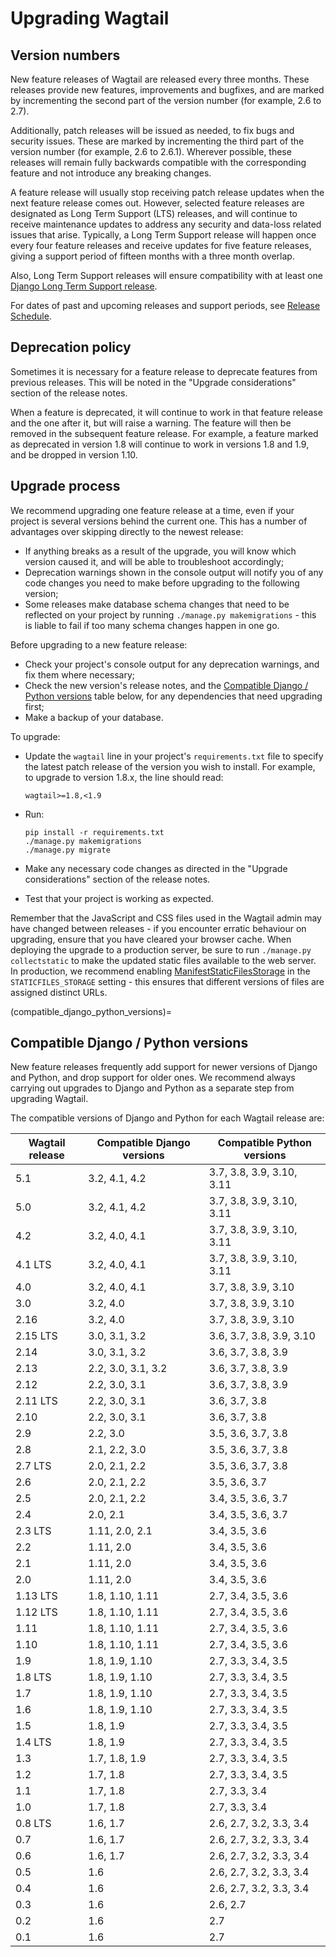 # Upgrading Wagtail

## Version numbers

New feature releases of Wagtail are released every three months. These releases provide new features, improvements and bugfixes, and are marked by incrementing the second part of the version number (for example, 2.6 to 2.7).

Additionally, patch releases will be issued as needed, to fix bugs and security issues. These are marked by incrementing the third part of the version number (for example, 2.6 to 2.6.1). Wherever possible, these releases will remain fully backwards compatible with the corresponding feature and not introduce any breaking changes.

A feature release will usually stop receiving patch release updates when the next feature release comes out. However, selected feature releases are designated as Long Term Support (LTS) releases, and will continue to receive maintenance updates to address any security and data-loss related issues that arise. Typically, a Long Term Support release will happen once every four feature releases and receive updates for five feature releases, giving a support period of fifteen months with a three month overlap.

Also, Long Term Support releases will ensure compatibility with at least one [Django Long Term Support release](https://www.djangoproject.com/download/#supported-versions).

For dates of past and upcoming releases and support periods, see [Release Schedule](https://github.com/wagtail/wagtail/wiki/Release-schedule).

## Deprecation policy

Sometimes it is necessary for a feature release to deprecate features from previous releases. This will be noted in the "Upgrade considerations" section of the release notes.

When a feature is deprecated, it will continue to work in that feature release and the one after it, but will raise a warning. The feature will then be removed in the subsequent feature release. For example, a feature marked as deprecated in version 1.8 will continue to work in versions 1.8 and 1.9, and be dropped in version 1.10.

## Upgrade process

We recommend upgrading one feature release at a time, even if your project is several versions behind the current one. This has a number of advantages over skipping directly to the newest release:

-   If anything breaks as a result of the upgrade, you will know which version caused it, and will be able to troubleshoot accordingly;
-   Deprecation warnings shown in the console output will notify you of any code changes you need to make before upgrading to the following version;
-   Some releases make database schema changes that need to be reflected on your project by running `./manage.py makemigrations` - this is liable to fail if too many schema changes happen in one go.

Before upgrading to a new feature release:

-   Check your project's console output for any deprecation warnings, and fix them where necessary;
-   Check the new version's release notes, and the [Compatible Django / Python versions](compatible_django_python_versions) table below, for any dependencies that need upgrading first;
-   Make a backup of your database.

To upgrade:

-   Update the `wagtail` line in your project's `requirements.txt` file to specify the latest patch release of the version you wish to install. For example, to upgrade to version 1.8.x, the line should read:

        wagtail>=1.8,<1.9

-   Run:

        pip install -r requirements.txt
        ./manage.py makemigrations
        ./manage.py migrate

-   Make any necessary code changes as directed in the "Upgrade considerations" section of the release notes.
-   Test that your project is working as expected.

Remember that the JavaScript and CSS files used in the Wagtail admin may have changed between releases - if you encounter erratic behaviour on upgrading, ensure that you have cleared your browser cache. When deploying the upgrade to a production server, be sure to run `./manage.py collectstatic` to make the updated static files available to the web server. In production, we recommend enabling [ManifestStaticFilesStorage](https://docs.djangoproject.com/en/stable/ref/contrib/staticfiles/#manifeststaticfilesstorage) in the `STATICFILES_STORAGE` setting - this ensures that different versions of files are assigned distinct URLs.

(compatible_django_python_versions)=

## Compatible Django / Python versions

New feature releases frequently add support for newer versions of Django and Python, and drop support for older ones. We recommend always carrying out upgrades to Django and Python as a separate step from upgrading Wagtail.

The compatible versions of Django and Python for each Wagtail release are:

| Wagtail release | Compatible Django versions | Compatible Python versions |
| --------------- | -------------------------- | -------------------------- |
| 5.1             | 3.2, 4.1, 4.2              | 3.7, 3.8, 3.9, 3.10, 3.11  |
| 5.0             | 3.2, 4.1, 4.2              | 3.7, 3.8, 3.9, 3.10, 3.11  |
| 4.2             | 3.2, 4.0, 4.1              | 3.7, 3.8, 3.9, 3.10, 3.11  |
| 4.1 LTS         | 3.2, 4.0, 4.1              | 3.7, 3.8, 3.9, 3.10, 3.11  |
| 4.0             | 3.2, 4.0, 4.1              | 3.7, 3.8, 3.9, 3.10        |
| 3.0             | 3.2, 4.0                   | 3.7, 3.8, 3.9, 3.10        |
| 2.16            | 3.2, 4.0                   | 3.7, 3.8, 3.9, 3.10        |
| 2.15 LTS        | 3.0, 3.1, 3.2              | 3.6, 3.7, 3.8, 3.9, 3.10   |
| 2.14            | 3.0, 3.1, 3.2              | 3.6, 3.7, 3.8, 3.9         |
| 2.13            | 2.2, 3.0, 3.1, 3.2         | 3.6, 3.7, 3.8, 3.9         |
| 2.12            | 2.2, 3.0, 3.1              | 3.6, 3.7, 3.8, 3.9         |
| 2.11 LTS        | 2.2, 3.0, 3.1              | 3.6, 3.7, 3.8              |
| 2.10            | 2.2, 3.0, 3.1              | 3.6, 3.7, 3.8              |
| 2.9             | 2.2, 3.0                   | 3.5, 3.6, 3.7, 3.8         |
| 2.8             | 2.1, 2.2, 3.0              | 3.5, 3.6, 3.7, 3.8         |
| 2.7 LTS         | 2.0, 2.1, 2.2              | 3.5, 3.6, 3.7, 3.8         |
| 2.6             | 2.0, 2.1, 2.2              | 3.5, 3.6, 3.7              |
| 2.5             | 2.0, 2.1, 2.2              | 3.4, 3.5, 3.6, 3.7         |
| 2.4             | 2.0, 2.1                   | 3.4, 3.5, 3.6, 3.7         |
| 2.3 LTS         | 1.11, 2.0, 2.1             | 3.4, 3.5, 3.6              |
| 2.2             | 1.11, 2.0                  | 3.4, 3.5, 3.6              |
| 2.1             | 1.11, 2.0                  | 3.4, 3.5, 3.6              |
| 2.0             | 1.11, 2.0                  | 3.4, 3.5, 3.6              |
| 1.13 LTS        | 1.8, 1.10, 1.11            | 2.7, 3.4, 3.5, 3.6         |
| 1.12 LTS        | 1.8, 1.10, 1.11            | 2.7, 3.4, 3.5, 3.6         |
| 1.11            | 1.8, 1.10, 1.11            | 2.7, 3.4, 3.5, 3.6         |
| 1.10            | 1.8, 1.10, 1.11            | 2.7, 3.4, 3.5, 3.6         |
| 1.9             | 1.8, 1.9, 1.10             | 2.7, 3.3, 3.4, 3.5         |
| 1.8 LTS         | 1.8, 1.9, 1.10             | 2.7, 3.3, 3.4, 3.5         |
| 1.7             | 1.8, 1.9, 1.10             | 2.7, 3.3, 3.4, 3.5         |
| 1.6             | 1.8, 1.9, 1.10             | 2.7, 3.3, 3.4, 3.5         |
| 1.5             | 1.8, 1.9                   | 2.7, 3.3, 3.4, 3.5         |
| 1.4 LTS         | 1.8, 1.9                   | 2.7, 3.3, 3.4, 3.5         |
| 1.3             | 1.7, 1.8, 1.9              | 2.7, 3.3, 3.4, 3.5         |
| 1.2             | 1.7, 1.8                   | 2.7, 3.3, 3.4, 3.5         |
| 1.1             | 1.7, 1.8                   | 2.7, 3.3, 3.4              |
| 1.0             | 1.7, 1.8                   | 2.7, 3.3, 3.4              |
| 0.8 LTS         | 1.6, 1.7                   | 2.6, 2.7, 3.2, 3.3, 3.4    |
| 0.7             | 1.6, 1.7                   | 2.6, 2.7, 3.2, 3.3, 3.4    |
| 0.6             | 1.6, 1.7                   | 2.6, 2.7, 3.2, 3.3, 3.4    |
| 0.5             | 1.6                        | 2.6, 2.7, 3.2, 3.3, 3.4    |
| 0.4             | 1.6                        | 2.6, 2.7, 3.2, 3.3, 3.4    |
| 0.3             | 1.6                        | 2.6, 2.7                   |
| 0.2             | 1.6                        | 2.7                        |
| 0.1             | 1.6                        | 2.7                        |
